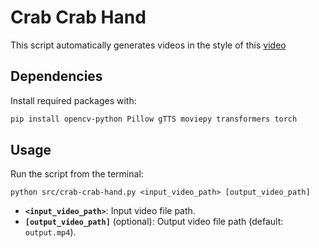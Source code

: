 # **Crab Crab Hand**

This script automatically generates videos in the style of this [video](https://www.youtube.com/watch?v=wIfvcWCZZ7w)

## **Dependencies**
Install required packages with:
```bash
pip install opencv-python Pillow gTTS moviepy transformers torch
```

## **Usage**
Run the script from the terminal:
```
python src/crab-crab-hand.py <input_video_path> [output_video_path]
```
- **`<input_video_path>`**: Input video file path.  
- **`[output_video_path]`** (optional): Output video file path (default: `output.mp4`).